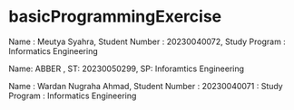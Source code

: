 # basicProgrammingExercise
Name : Meutya Syahra, Student Number : 20230040072, Study Program : Informatics Engineering

Name: ABBER , ST: 20230050299, SP: Inforamtics Engineering

Name : Wardan Nugraha Ahmad, Student Number : 20230040071 : Study Program : Informatics Engineering
